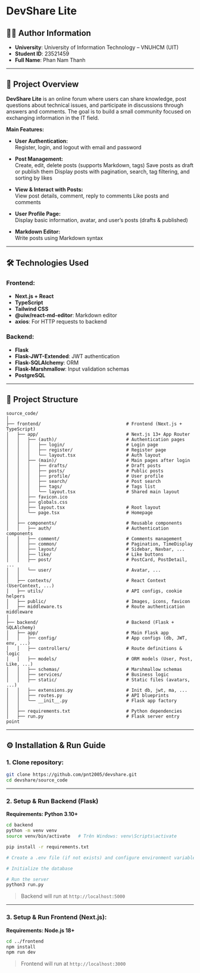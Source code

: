 
# DevShare Lite

## 🧑‍💻 Author Information

- **University**: University of Information Technology – VNUHCM (UIT)  
- **Student ID**: 23521459 
- **Full Name**: Phan Nam Thanh 

---

## 📌 Project Overview

**DevShare Lite** is an online forum where users can share knowledge, post questions about technical issues, and participate in discussions through answers and comments.
The goal is to build a small community focused on exchanging information in the IT field.

**Main Features:**
- **User Authentication:**  
  Register, login, and logout with email and password

- **Post Management:**  
  Create, edit, delete posts (supports Markdown, tags)
  Save posts as draft or publish them
  Display posts with pagination, search, tag filtering, and sorting by likes

- **View & Interact with Posts:**  
  View post details, comment, reply to comments
  Like posts and comments

- **User Profile Page:**  
  Display basic information, avatar, and user’s posts (drafts & published) 

- **Markdown Editor:**  
  Write posts using Markdown syntax

---

## 🛠️ Technologies Used
### Frontend:
- **Next.js + React**
- **TypeScript**
- **Tailwind CSS**
- **@uiw/react-md-editor**: Markdown editor
- **axios**: For HTTP requests to backend

### Backend:
- **Flask**
- **Flask-JWT-Extended**: JWT authentication
- **Flask-SQLAlchemy**: ORM 
- **Flask-Marshmallow**: Input validation schemas
- **PostgreSQL**

---

## 📁 Project Structure
```
source_code/
│
├── frontend/                                # Frontend (Next.js + TypeScript)
│   ├── app/                                 # Next.js 13+ App Router
│   │   ├── (auth)/                          # Authentication pages
│   │   │   ├── login/                       # Login page
│   │   │   ├── register/                    # Register page
│   │   │   └── layout.tsx                   # Auth layout
│   │   ├── (main)/                          # Main pages after login
│   │   │   ├── drafts/                      # Draft posts
│   │   │   ├── posts/                       # Public posts
│   │   │   ├── profile/                     # User profile
│   │   │   ├── search/                      # Post search
│   │   │   ├── tags/                        # Tags list
│   │   │   └── layout.tsx                   # Shared main layout
│   │   ├── favicon.ico  
│   │   ├── globals.css  
│   │   ├── layout.tsx                       # Root layout  
│   │   └── page.tsx                         # Homepage  
│   │
│   ├── components/                          # Reusable components
│   │   ├── auth/                            # Authentication components
│   │   ├── comment/                         # Comments management
│   │   ├── common/                          # Pagination, TimeDisplay
│   │   ├── layout/                          # Sidebar, Navbar, ...
│   │   ├── like/                            # Like buttons
│   │   ├── post/                            # PostCard, PostDetail, ...
│   │   └── user/                            # Avatar, ...
│   │
│   ├── contexts/                            # React Context (UserContext, ...)
│   ├── utils/                               # API configs, cookie helpers
│   ├── public/                              # Images, icons, favicon
│   ├── middleware.ts                        # Route authentication middleware
│
├── backend/                                 # Backend (Flask + SQLAlchemy)
│   ├── app/                                 # Main Flask app
│   │   ├── config/                          # App configs (db, JWT, env, ...)
│   │   ├── controllers/                     # Route definitions & logic
│   │   ├── models/                          # ORM models (User, Post, Like, ...)
│   │   ├── schemas/                         # Marshmallow schemas
│   │   ├── services/                        # Business logic
│   │   ├── static/                          # Static files (avatars, ...)
│   │   ├── extensions.py                    # Init db, jwt, ma, ...
│   │   ├── routes.py                        # API blueprints
│   │   └── __init__.py                      # Flask app factory
│   │
│   ├── requirements.txt                     # Python dependencies
│   ├── run.py                               # Flask server entry point

```

---

## ⚙️ Installation & Run Guide
### 1. Clone repository:
```bash
git clone https://github.com/pnt2005/devshare.git
cd devshare/source_code
```

---

### 2. Setup & Run Backend (Flask)

**Requirements: Python 3.10+**

```bash
cd backend
python -m venv venv
source venv/bin/activate   # Trên Windows: venv\Scripts\activate

pip install -r requirements.txt

# Create a .env file (if not exists) and configure environment variables such as: SECRET_KEY, DATABASE_URL

# Initialize the database

# Run the server
python3 run.py
```

> Backend will run at `http://localhost:5000`

---

### 3. Setup & Run Frontend (Next.js):

**Requirements: Node.js 18+**

```bash
cd ../frontend
npm install
npm run dev
```

> Frontend will run at `http://localhost:3000`
